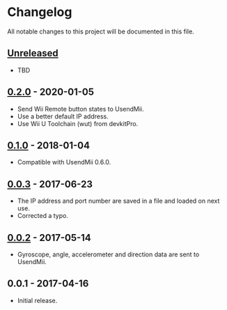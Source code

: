 # Changelog

All notable changes to this project will be documented in this file.

## [Unreleased]

- TBD

## [0.2.0] - 2020-01-05

- Send Wii Remote button states to UsendMii.
- Use a better default IP address.
- Use Wii U Toolchain (wut) from devkitPro.

## [0.1.0] - 2018-01-04

- Compatible with UsendMii 0.6.0.

## [0.0.3] - 2017-06-23

- The IP address and port number are saved in a file and loaded on next use.
- Corrected a typo.

## [0.0.2] - 2017-05-14

- Gyroscope, angle, accelerometer and direction data are sent to UsendMii.

## 0.0.1 - 2017-04-16

- Initial release.

[unreleased]: https://github.com/Crayon2000/UsendMii-Client/compare/v0.2.0...HEAD
[0.2.0]: https://github.com/Crayon2000/UsendMii-Client/compare/v0.1.0...v0.2.0
[0.1.0]: https://github.com/Crayon2000/UsendMii-Client/compare/v0.0.3...v0.1.0
[0.0.3]: https://github.com/Crayon2000/UsendMii-Client/compare/v0.0.2...v0.0.3
[0.0.2]: https://github.com/Crayon2000/UsendMii-Client/compare/v0.0.1...v0.0.2
